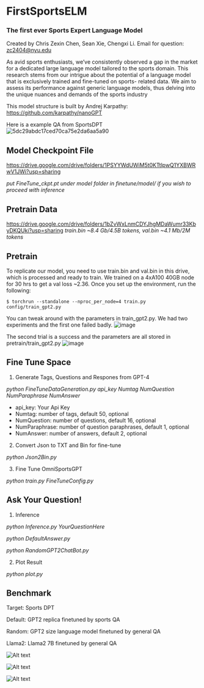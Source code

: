 # FirstSportsELM
### The first ever Sports Expert Language Model
  Created by Chris Zexin Chen, Sean Xie, Chengxi Li.
  Email for question: zc2404@nyu.edu

As avid sports enthusiasts, we’ve consistently observed a gap in the market for a dedicated
large language model tailored to the sports domain. This research stems from our intrigue
about the potential of a language model that is exclusively trained and fine-tuned on sports-
related data. We aim to assess its performance against generic language models, thus delving
into the unique nuances and demands of the sports industry

This model structure is built by Andrej Karpathy: https://github.com/karpathy/nanoGPT

Here is a example QA from SportsDPT
![5dc29abdc17ced70ca75e2da6aa5a90](https://github.com/chrischenhub/FirstSportsELM/assets/99419764/db5f6287-8d4f-4c43-9843-de70f726d32b)

## Model Checkpoint File

https://drive.google.com/drive/folders/1PSYYWdUWiM5t0KTtlpwQ1YXBWRwV1JWi?usp=sharing

*put FineTune_ckpt.pt under model folder in finetune/model/ if you wish to proceed with inference*

## Pretrain Data 

https://drive.google.com/drive/folders/1bZvWxLnmCDYJhgMDaWumr33KbyDKQUki?usp=sharing
*train.bin ~8.4 Gb/4.5B tokens, val.bin ~4.1 Mb/2M tokens*


## Pretrain
To replicate our model, you need to use train.bin and val.bin in this drive, which is processed and ready to train.
We trained on a 4xA100 40GB node for 30 hrs to get a val loss ~2.36. Once you set up the environment, run the following:

```$ torchrun --standalone --nproc_per_node=4 train.py config/train_gpt2.py```

You can tweak around with the parameters in train_gpt2.py. We had two experiments and the first one failed badly. 
![image](https://github.com/chrischenhub/FirstSportsELM/assets/99419764/5cfa55a7-f81b-43cf-a764-9c44656e2b6d)

The second trial is a success and the parameters are all stored in pretrain/train_gpt2.py
![image](https://github.com/chrischenhub/FirstSportsELM/assets/99419764/fdd474ef-c11e-4ae9-af58-4c2632bfcd5b)



## Fine Tune Space
1. Generate Tags, Questions and Respones from GPT-4

*python FineTuneDataGeneration.py api_key Numtag NumQuestion NumParaphrase NumAnswer*

* api_key: Your Api Key
* Numtag: number of tags, default 50, optional
* NumQuestion: number of questions, default 16, optional   
* NumParaphrase: number of question paraphrases, default 1, optional  
* NumAnswer: number of answers, default 2, optional 

2. Convert Json to TXT and Bin for fine-tune

*python Json2Bin.py*

3. Fine Tune OmniSportsGPT

*python train.py FineTuneConfig.py*


## Ask Your Question!

1. Inference

*python Inference.py YourQuestionHere*

*python DefaultAnswer.py*

*python RandomGPT2ChatBot.py*

2. Plot Result

*python plot.py*

## Benchmark
  Target: Sports DPT
  
  Default: GPT2 replica finetuned by sports QA
  
  Random: GPT2 size language model finetuned by general QA
  
  Llama2: Llama2 7B finetuned by general QA
  
![Alt text](image-2.png)

![Alt text](image.png)

![Alt text](image-1.png)
